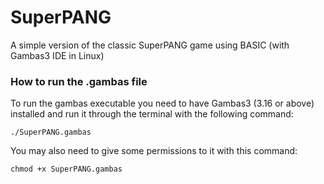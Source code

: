 # SuperPANG
A simple version of the classic SuperPANG game using BASIC (with Gambas3 IDE in Linux)

### How to run the .gambas file
To run the gambas executable you need to have Gambas3 (3.16 or above) installed and run it through the terminal with the following command:

`./SuperPANG.gambas`


You may also need to give some permissions to it with this command:

`chmod +x SuperPANG.gambas`
